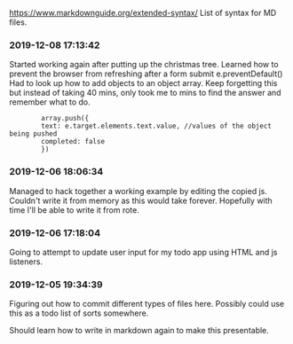 https://www.markdownguide.org/extended-syntax/
List of syntax for MD files.

### 2019-12-08 17:13:42

Started working again after putting up the christmas tree.
Learned how to prevent the browser from refreshing after a form submit
                e.preventDefault()
Had to look up how to add objects to an object array. Keep forgetting this but instead of taking 40 mins, only took me to mins to find the answer and remember what to do.

```
        array.push({
        text: e.target.elements.text.value, //values of the object being pushed
        completed: false
        })
```

### 2019-12-06 18:06:34

Managed to hack together a working example by editing the copied js. Couldn't write it from memory as this would take forever. Hopefully with time I'll be able to write it from rote.

### 2019-12-06 17:18:04

Going to attempt to update user input for my todo app using HTML and js listeners.

### 2019-12-05 19:34:39

Figuring out how to commit different types of files here.
Possibly could use this as a todo list of sorts somewhere.

Should learn how to write in markdown again to make this presentable.